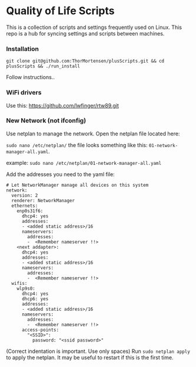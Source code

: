 # Quality of Life Scripts

This is a collection of scripts and settings frequently used on Linux. This repo is a hub for syncing settings and scripts between machines.

### Installation
```
git clone git@github.com:ThorMortensen/plusScripts.git && cd plusScripts && ./run_install
```
Follow instructions..

### WiFi drivers 

Use this: https://github.com/lwfinger/rtw89.git


### New Network (not ifconfig)


Use netplan to manage the network. Open the netplan file located here:

`sudo nano /etc/netplan/` the file looks something like this: `01-network-manager-all.yaml`.

example: `sudo nano /etc/netplan/01-network-manager-all.yaml`

Add the addresses you need to the yaml file:

```                                                                        
# Let NetworkManager manage all devices on this system
network:
  version: 2
  renderer: NetworkManager
  ethernets:
    enp0s31f6:
      dhcp4: yes
      addresses:
      - <added static address>/16
      nameservers:
        addresses:
        -  <Remember nameserver !!>
    <next addapter>:
      dhcp4: yes
      addresses:
      - <added static address>/16
      nameservers:
        addresses:
        -  <Remember nameserver !!>
  wifis:
    wlp9s0:
      dhcp4: yes
      dhcp6: yes
      addresses:
      - <added static address>/16
      nameservers:
        addresses:
        -  <Remember nameserver !!>
      access-points:
        "<SSID>":
          password: "<ssid password>"
```
(Correct indentation is important. Use only spaces)
Run `sudo netplan apply` to apply the netplan. It may be useful to restart if this is the first time.



